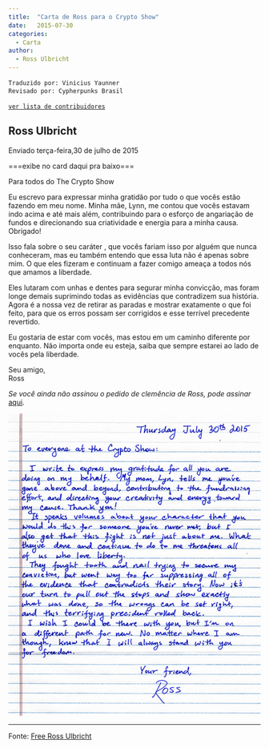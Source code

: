 ```yaml
---
title:  "Carta de Ross para o Crypto Show"
date:   2015-07-30
categories:
  - Carta
author:
  - Ross Ulbricht
---
```


```
Traduzido por: Vinicius Yaunner
Revisado por: Cypherpunks Brasil
```
[```ver lista de contribuidores```](/about/#contribuidores)

## Ross Ulbricht 
Enviado terça-feira,30 de julho de 2015

===exibe no card daqui pra baixo===

Para todos do The Crypto Show

Eu escrevo para expressar minha gratidão por tudo o que vocês estão fazendo em meu nome. Minha mãe, Lynn, me contou que vocês estavam indo acima e até mais além, contribuindo para o esforço de angariação de fundos e direcionando sua criatividade e energia para a minha causa. Obrigado!

Isso fala sobre o seu caráter , que vocês fariam isso por alguém que nunca conheceram, mas eu também entendo que essa luta não é apenas sobre mim. O que eles fizeram e continuam a fazer comigo ameaça a todos nós que amamos a liberdade.

Eles lutaram com unhas e dentes para segurar minha convicção, mas foram longe demais suprimindo todas as evidências que contradizem sua história. Agora é a nossa vez de retirar as paradas e mostrar exatamente o que foi feito, para que os erros possam ser corrigidos e esse terrível precedente revertido.

Eu gostaria de estar com vocês, mas estou em um caminho diferente por enquanto. Não importa onde eu esteja, saiba que sempre estarei ao lado de vocês pela liberdade.

Seu amigo,  
Ross

_Se você ainda não assinou o pedido de clemência de Ross, pode assinar_ [aqui](https://www.change.org/p/freerosspetition-we-seek-potus-s-clemency-for-ross-ulbricht-serving-double-life-for-a-website-realdonaldtrump-free-ross).

![](../stuff/Letter_crypto-fundraiser.jpg)

---
Fonte: [Free Ross Ulbricht](https://freeross.org/crypto-show-letter-2015/)